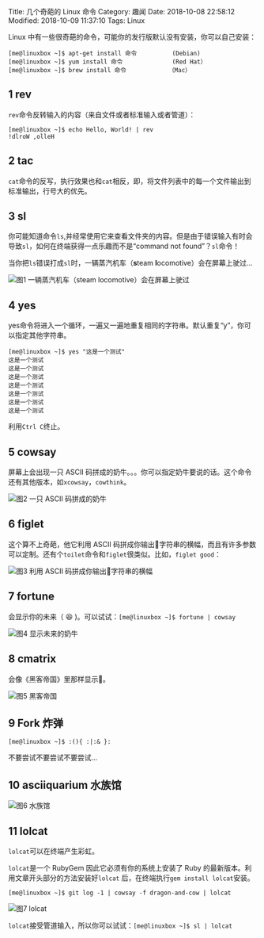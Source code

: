 Title: 几个奇葩的 Linux 命令
Category: 趣闻
Date: 2018-10-08 22:58:12
Modified: 2018-10-09 11:37:10
Tags: Linux

Linux 中有一些很奇葩的命令，可能你的发行版默认没有安装，你可以自己安装：
```
[me@linuxbox ~]$ apt-get install 命令          (Debian)
[me@linuxbox ~]$ yum install 命令              (Red Hat）
[me@linuxbox ~]$ brew install 命令            （Mac）
```
## 1 rev

`rev`命令反转输入的内容（来自文件或者标准输入或者管道）：
```
[me@linuxbox ~]$ echo Hello, World! | rev
!dlroW ,olleH
```

## 2 tac

`cat`命令的反写，执行效果也和`cat`相反，即，将文件列表中的每一个文件输出到标准输出，行号大的优先。

## 3 sl

你可能知道命令`ls`,并经常使用它来查看文件夹的内容。但是由于错误输入有时会导致`sl`，如何在终端获得一点乐趣而不是“command not found”？`sl`命令！

当你把`ls`错误打成`sl`时，一辆蒸汽机车（**s**team **l**ocomotive）会在屏幕上驶过...

![图1 一辆蒸汽机车（steam locomotive）会在屏幕上驶过]({filename}/images/linux_1.png)

## 4 yes

yes命令将进入一个循环，一遍又一遍地重复相同的字符串。默认重复“y”，你可以指定其他字符串。

```
[me@linuxbox ~]$ yes "这是一个测试"
这是一个测试
这是一个测试
这是一个测试
这是一个测试
这是一个测试
这是一个测试
这是一个测试
```

利用`Ctrl C`终止。

## 5 cowsay

屏幕上会出现一只 ASCII 码拼成的奶牛。。。你可以指定奶牛要说的话。这个命令还有其他版本，如`xcowsay`，`cowthink`。

![图2 一只 ASCII 码拼成的奶牛]({filename}/images/linux_2.png)

## 6 figlet

这个算不上奇葩，他它利用 ASCII 码拼成你输出字符串的横幅，而且有许多参数可以定制。还有个`toilet`命令和`figlet`很类似。比如，`figlet good`：

![图3 利用 ASCII 码拼成你输出字符串的横幅]({filename}/images/linux_3.png)

## 7 fortune

会显示你的未来（ 😆 )。可以试试：`[me@linuxbox ~]$ fortune | cowsay`

![图4 显示未来的奶牛]({filename}/images/linux_4.png)

## 8 cmatrix

会像《黑客帝国》里那样显示。

![图5 黑客帝国]({filename}/images/linux_5.png)

## 9 Fork 炸弹

```
[me@linuxbox ~]$ :(){ :|:& }:
```

不要尝试不要尝试不要尝试...

## 10 asciiquarium 水族馆

![图6 水族馆]({filename}/images/linux_6.png)

## 11 lolcat

`lolcat`可以在终端产生彩虹。

`lolcat`是一个 RubyGem 因此它必须有你的系统上安装了 Ruby 的最新版本。利用文章开头部分的方法安装好`lolcat`
后，在终端执行`gem install lolcat`安装。

`[me@linuxbox ~]$ git log -1 | cowsay -f dragon-and-cow | lolcat`

![图7 lolcat]({filename}/images/linux_7.png)

`lolcat`接受管道输入，所以你可以试试：`[me@linuxbox ~]$ sl | lolcat`
